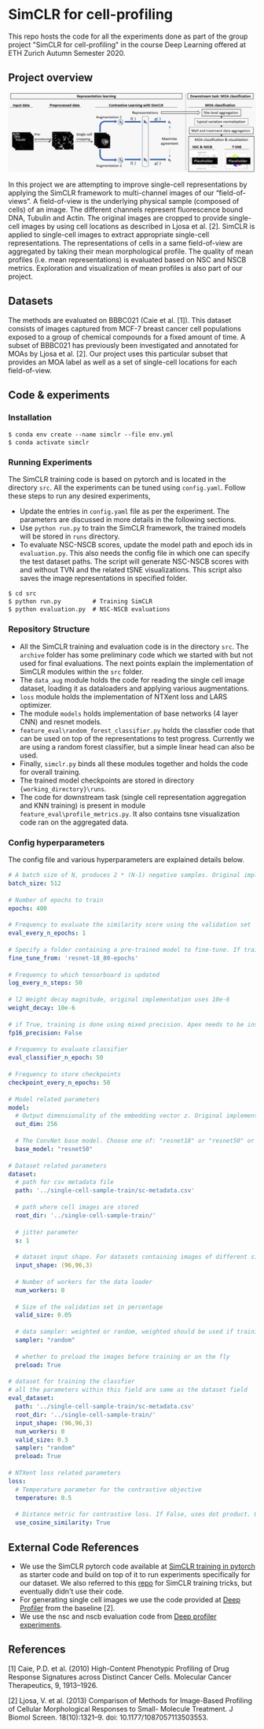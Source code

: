 # SimCLR for cell-profiling
This repo hosts the code for all the experiments done as part of the group project "SimCLR for cell-profiling" in the course Deep Learning offered at ETH Zurich Autumn Semester 2020.

## Project overview

![](fig/fig2.jpeg)

In this project we are attempting to improve single-cell representations by applying the SimCLR framework to multi-channel images of our “field-of-views”. A field-of-view is the underlying physical sample (composed of cells) of an image. The different channels represent fluorescence bound DNA, Tubulin and Actin. The original images are cropped to provide single-cell images by using cell locations as described in Ljosa et al. [2]. SimCLR is applied to single-cell images to extract appropriate single-cell representations. The representations of cells in a same field-of-view are aggregated by taking their mean morphological profile. The quality of mean profiles (i.e. mean representations) is evaluated based on NSC and NSCB metrics. Exploration and visualization of mean profiles is also part of our project.

## Datasets
The methods are evaluated on BBBC021 (Caie et al. [1]). This dataset consists of images captured from MCF-7 breast cancer cell populations exposed to a group of chemical compounds for a fixed amount of time. A subset of BBBC021 has previously been investigated and annotated for MOAs by Ljosa et al. [2]. Our project uses this particular subset that provides an MOA label as well as a set of single-cell locations for each field-of-view.

## Code & experiments
### Installation
```
$ conda env create --name simclr --file env.yml
$ conda activate simclr
```

### Running Experiments
The SimCLR training code is based on pytorch and is located in the directory `src`. All the experiments can be tuned using `config.yaml`. Follow these steps to run any desired experiments,
- Update the entries in `config.yaml` file as per the experiment. The parameters are discussed in more details in the following sections.
- Use `python run.py` to train the SimCLR framework, the trained models will be stored in `runs` directory.
- To evaluate NSC-NSCB scores, update the model path and epoch ids in `evaluation.py`. This also needs the config file in which one can specify the test dataset paths. The script will generate NSC-NSCB scores with and without TVN and the related tSNE visualizations. This script also saves the image representations in specified folder.  
```
$ cd src
$ python run.py         # Training SimCLR
$ python evaluation.py  # NSC-NSCB evaluations
```

### Repository Structure
- All the SimCLR training and evaluation code is in the directory `src`. The `archive` folder has some preliminary code which we started with but not used for final evaluations. The next points explain the implementation of SimCLR modules within the `src` folder.
- The `data_aug` module holds the code for reading the single cell image dataset, loading it as dataloaders and applying various augmentations.
- `loss` module holds the implementation of NTXent loss and LARS optimizer.
- The module `models` holds implementation of base networks (4 layer CNN) and resnet models.
- `feature_eval\random_forest_classifier.py` holds the classfier code that can be used on top of the representations to test progress. Currently we are using a random forest classifier, but a simple linear head can also be used.
- Finally, `simclr.py` binds all these modules together and holds the code for overall training.
- The trained model checkpoints are stored in directory `{working_directory}\runs`.
- The code for downstream task (single cell representation aggregation and KNN training) is present in module `feature_eval\profile_metrics.py`. It also contains tsne visualization code ran on the aggregated data.

### Config hyperparameters
The config file and various hyperparameters are explained details below.

```yaml
# A batch size of N, produces 2 * (N-1) negative samples. Original implementation uses a batch size of 8192
batch_size: 512

# Number of epochs to train
epochs: 400

# Frequency to evaluate the similarity score using the validation set
eval_every_n_epochs: 1

# Specify a folder containing a pre-trained model to fine-tune. If training from scratch, pass None.
fine_tune_from: 'resnet-18_80-epochs'

# Frequency to which tensorboard is updated
log_every_n_steps: 50

# l2 Weight decay magnitude, original implementation uses 10e-6
weight_decay: 10e-6

# if True, training is done using mixed precision. Apex needs to be installed in this case.
fp16_precision: False

# Frequency to evaluate classifier
eval_classifier_n_epoch: 50

# Frequency to store checkpoints
checkpoint_every_n_epochs: 50

# Model related parameters
model:
  # Output dimensionality of the embedding vector z. Original implementation uses 2048
  out_dim: 256

  # The ConvNet base model. Choose one of: "resnet18" or "resnet50" or "resnet101". Original implementation uses resnet50
  base_model: "resnet50"

# Dataset related parameters
dataset:
  # path for csv metadata file
  path: '../single-cell-sample-train/sc-metadata.csv'

  # path where cell images are stored
  root_dir: '../single-cell-sample-train/'

  # jitter parameter
  s: 1

  # dataset input shape. For datasets containing images of different size, this defines the final
  input_shape: (96,96,3)

  # Number of workers for the data loader
  num_workers: 0

  # Size of the validation set in percentage
  valid_size: 0.05

  # data sampler: weighted or random, weighted should be used if training with DMSO images
  sampler: "random"

  # whether to preload the images before training or on the fly
  preload: True

# dataset for training the classfier
# all the parameters within this field are same as the dataset field
eval_dataset:
  path: '../single-cell-sample-train/sc-metadata.csv'
  root_dir: '../single-cell-sample-train/'
  input_shape: (96,96,3)
  num_workers: 0
  valid_size: 0.3
  sampler: "random"
  preload: True

# NTXent loss related parameters
loss:
  # Temperature parameter for the contrastive objective
  temperature: 0.5

  # Distance metric for contrastive loss. If False, uses dot product. Original implementation uses cosine similarity.
  use_cosine_similarity: True
```

## External Code References
- We use the SimCLR pytorch code available at [SimCLR training in pytorch](https://github.com/sthalles/SimCLR) as starter code and build on top of it to run experiments specifically for our dataset. We also referred to this [repo](https://github.com/Spijkervet/SimCLR) for SimCLR training tricks, but eventually didn't use their code.
- For generating single cell images we use the code provided at [Deep Profiler](https://github.com/cytomining/DeepProfiler) from the baseline [2].
- We use the nsc and nscb evaluation code from [Deep profiler experiments](https://github.com/broadinstitute/DeepProfilerExperiments).

## References
[1] Caie, P.D. et al. (2010) High-Content Phenotypic Profiling of Drug Response Signatures across Distinct Cancer Cells. Molecular Cancer Therapeutics, 9, 1913–1926.

[2] Ljosa, V. et al. (2013) Comparison of Methods for Image-Based Profiling of Cellular Morphological Responses to Small- Molecule Treatment. J Biomol Screen. 18(10):1321–9. doi: 10.1177/1087057113503553.
